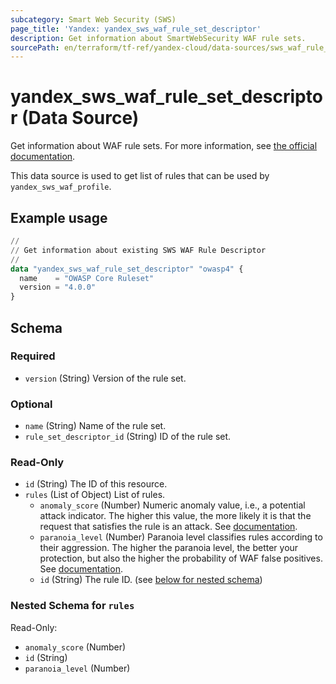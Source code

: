 ```yaml
---
subcategory: Smart Web Security (SWS)
page_title: 'Yandex: yandex_sws_waf_rule_set_descriptor'
description: Get information about SmartWebSecurity WAF rule sets.
sourcePath: en/terraform/tf-ref/yandex-cloud/data-sources/sws_waf_rule_set_descriptor.md
---
```


# yandex_sws_waf_rule_set_descriptor (Data Source)

Get information about WAF rule sets. For more information, see [the official documentation](https://yandex.cloud/docs/smartwebsecurity/concepts/waf#rules-set).

This data source is used to get list of rules that can be used by `yandex_sws_waf_profile`.

## Example usage

```terraform
//
// Get information about existing SWS WAF Rule Descriptor
//
data "yandex_sws_waf_rule_set_descriptor" "owasp4" {
  name    = "OWASP Core Ruleset"
  version = "4.0.0"
}
```

<!-- schema generated by tfplugindocs -->
## Schema

### Required

- `version` (String) Version of the rule set.

### Optional

- `name` (String) Name of the rule set.
- `rule_set_descriptor_id` (String) ID of the rule set.

### Read-Only

- `id` (String) The ID of this resource.
- `rules` (List of Object) List of rules.
  * `anomaly_score` (Number) Numeric anomaly value, i.e., a potential attack indicator. The higher this value, the more likely it is that the request that satisfies the rule is an attack. See [documentation](https://yandex.cloud/docs/smartwebsecurity/concepts/waf#anomaly).
  * `paranoia_level` (Number) Paranoia level classifies rules according to their aggression. The higher the paranoia level, the better your protection, but also the higher the probability of WAF false positives. See [documentation](https://yandex.cloud/docs/smartwebsecurity/concepts/waf#paranoia).
  * `id` (String) The rule ID. (see [below for nested schema](#nestedatt--rules))

<a id="nestedatt--rules"></a>
### Nested Schema for `rules`

Read-Only:

- `anomaly_score` (Number)
- `id` (String)
- `paranoia_level` (Number)
